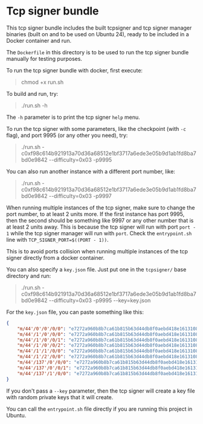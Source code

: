 # Tcp signer bundle

This tcp signer bundle includes the built tcpsigner and tcp signer manager binaries (built on and to be used on Ubuntu 24), ready to be included in a Docker container and run.

The `Dockerfile` in this directory is to be used to run the tcp signer bundle manually for testing purposes.

To run the tcp signer bundle with docker, first execute:

> chmod +x run.sh

To build and run, try:

> ./run.sh -h

The `-h` parameter is to print the tcp signer `help` menu.

To run the tcp signer with some parameters, like the checkpoint (with `-c` flag), and port 9995 (or any other you need), try:

> ./run.sh -c0xf98c614b921913a70d36a68512e1bf3717a6ede3e05b9d1ab1fd8ba7bd0e9842 --difficulty=0x03 -p9995

You can also run another instance with a different port number, like:

> ./run.sh -c0xf98c614b921913a70d36a68512e1bf3717a6ede3e05b9d1ab1fd8ba7bd0e9842 --difficulty=0x03 -p9997

When running multiple instances of  the tcp signer, make sure to change the port number, to at least 2 units more. If the first instance has port 9995, then the second should be something like 9997 or any other number that is at least 2 units away. This is because the tcp signer will run with port `port - 1` while the tcp signer manager will run with `port`. Check the `entrypoint.sh` line with `TCP_SIGNER_PORT=$((PORT - 1))`.

This is to avoid ports collision when running multiple instances of the tcp signer directly from a docker container.

You can also specify a `key.json` file. Just put one in the `tcpsigner/` base directory and run:

> ./run.sh -c0xf98c614b921913a70d36a68512e1bf3717a6ede3e05b9d1ab1fd8ba7bd0e9842 --difficulty=0x03 -p9995 --key=key.json

For the `key.json` file, you can paste something like this:

```json
{
    "m/44'/0'/0'/0/0": "e7272a960b8b7ca61b815b63d44db8f0aebd418e1613108027007a82541ac2f4",
    "m/44'/1'/0'/0/0": "e7272a960b8b7ca61b815b63d44db8f0aebd418e1613108027007a82541ac2f4",
    "m/44'/1'/0'/0/1": "e7272a960b8b7ca61b815b63d44db8f0aebd418e1613108027007a82541ac2f4",
    "m/44'/1'/0'/0/2": "e7272a960b8b7ca61b815b63d44db8f0aebd418e1613108027007a82541ac2f4",
    "m/44'/1'/1'/0/0": "e7272a960b8b7ca61b815b63d44db8f0aebd418e1613108027007a82541ac2f4",
    "m/44'/1'/2'/0/0": "e7272a960b8b7ca61b815b63d44db8f0aebd418e1613108027007a82541ac2f4",
    "m/44'/137'/0'/0/0": "e7272a960b8b7ca61b815b63d44db8f0aebd418e1613108027007a82541ac2f4",
    "m/44'/137'/0'/0/1": "e7272a960b8b7ca61b815b63d44db8f0aebd418e1613108027007a82541ac2f4",
    "m/44'/137'/1'/0/0": "e7272a960b8b7ca61b815b63d44db8f0aebd418e1613108027007a82541ac2f4"
}
```

If you don't pass a `--key` parameter, then the tcp signer will create a key file with random private keys that it will create.

You can call the `entrypoint.sh` file directly if you are running this project in Ubuntu.
